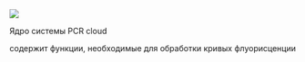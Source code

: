 <img src="https://travis-ci.org/PotapovAS/PCRcloudCore.svg?branch=master">


Ядро системы PCR cloud

содержит функции, необходимые для обработки кривых флуорисценции
